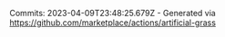 Commits: 2023-04-09T23:48:25.679Z - Generated via https://github.com/marketplace/actions/artificial-grass
<br>
